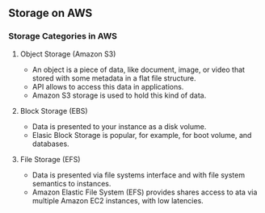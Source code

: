 ## Storage on AWS

### Storage Categories in AWS

1. Object Storage (Amazon S3)
   - An object is a piece of data, like document, image, or video that stored with some metadata in a flat file structure. 
   - API allows to access this data in applications.
   - Amazon S3 storage is used to hold this kind of data. 

2. Block Storage (EBS)
   - Data is presented to your instance as a disk volume.
   - Elasic Block Storage is popular, for example, for boot volume, and databases. 
   
3. File Storage (EFS)
   - Data is presented via file systems interface and with file system semantics to instances.
   - Amazon Elastic File System (EFS) provides shares access to ata via multiple Amazon EC2 instances, with low latencies.
